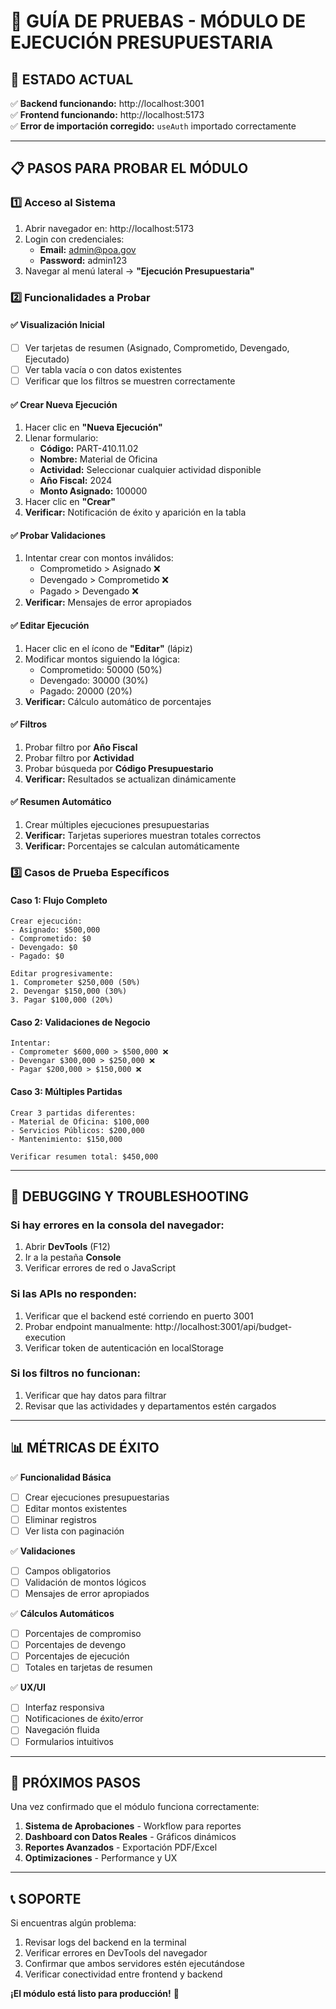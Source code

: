 # 🎯 GUÍA DE PRUEBAS - MÓDULO DE EJECUCIÓN PRESUPUESTARIA

## 🚀 ESTADO ACTUAL
✅ **Backend funcionando:** http://localhost:3001  
✅ **Frontend funcionando:** http://localhost:5173  
✅ **Error de importación corregido:** `useAuth` importado correctamente  

---

## 📋 PASOS PARA PROBAR EL MÓDULO

### 1️⃣ **Acceso al Sistema**
1. Abrir navegador en: http://localhost:5173
2. Login con credenciales:
   - **Email:** admin@poa.gov
   - **Password:** admin123
3. Navegar al menú lateral → **"Ejecución Presupuestaria"**

### 2️⃣ **Funcionalidades a Probar**

#### ✅ **Visualización Inicial**
- [ ] Ver tarjetas de resumen (Asignado, Comprometido, Devengado, Ejecutado)
- [ ] Ver tabla vacía o con datos existentes
- [ ] Verificar que los filtros se muestren correctamente

#### ✅ **Crear Nueva Ejecución**
1. Hacer clic en **"Nueva Ejecución"**
2. Llenar formulario:
   - **Código:** PART-410.11.02
   - **Nombre:** Material de Oficina
   - **Actividad:** Seleccionar cualquier actividad disponible
   - **Año Fiscal:** 2024
   - **Monto Asignado:** 100000
3. Hacer clic en **"Crear"**
4. **Verificar:** Notificación de éxito y aparición en la tabla

#### ✅ **Probar Validaciones**
1. Intentar crear con montos inválidos:
   - Comprometido > Asignado ❌
   - Devengado > Comprometido ❌
   - Pagado > Devengado ❌
2. **Verificar:** Mensajes de error apropiados

#### ✅ **Editar Ejecución**
1. Hacer clic en el ícono de **"Editar"** (lápiz)
2. Modificar montos siguiendo la lógica:
   - Comprometido: 50000 (50%)
   - Devengado: 30000 (30%)
   - Pagado: 20000 (20%)
3. **Verificar:** Cálculo automático de porcentajes

#### ✅ **Filtros**
1. Probar filtro por **Año Fiscal**
2. Probar filtro por **Actividad**
3. Probar búsqueda por **Código Presupuestario**
4. **Verificar:** Resultados se actualizan dinámicamente

#### ✅ **Resumen Automático**
1. Crear múltiples ejecuciones presupuestarias
2. **Verificar:** Tarjetas superiores muestran totales correctos
3. **Verificar:** Porcentajes se calculan automáticamente

### 3️⃣ **Casos de Prueba Específicos**

#### **Caso 1: Flujo Completo**
```
Crear ejecución: 
- Asignado: $500,000
- Comprometido: $0
- Devengado: $0
- Pagado: $0

Editar progresivamente:
1. Comprometer $250,000 (50%)
2. Devengar $150,000 (30%)
3. Pagar $100,000 (20%)
```

#### **Caso 2: Validaciones de Negocio**
```
Intentar:
- Comprometer $600,000 > $500,000 ❌
- Devengar $300,000 > $250,000 ❌
- Pagar $200,000 > $150,000 ❌
```

#### **Caso 3: Múltiples Partidas**
```
Crear 3 partidas diferentes:
- Material de Oficina: $100,000
- Servicios Públicos: $200,000
- Mantenimiento: $150,000

Verificar resumen total: $450,000
```

---

## 🔧 DEBUGGING Y TROUBLESHOOTING

### **Si hay errores en la consola del navegador:**
1. Abrir **DevTools** (F12)
2. Ir a la pestaña **Console**
3. Verificar errores de red o JavaScript

### **Si las APIs no responden:**
1. Verificar que el backend esté corriendo en puerto 3001
2. Probar endpoint manualmente: http://localhost:3001/api/budget-execution
3. Verificar token de autenticación en localStorage

### **Si los filtros no funcionan:**
1. Verificar que hay datos para filtrar
2. Revisar que las actividades y departamentos estén cargados

---

## 📊 MÉTRICAS DE ÉXITO

✅ **Funcionalidad Básica**
- [ ] Crear ejecuciones presupuestarias
- [ ] Editar montos existentes
- [ ] Eliminar registros
- [ ] Ver lista con paginación

✅ **Validaciones**
- [ ] Campos obligatorios
- [ ] Validación de montos lógicos
- [ ] Mensajes de error apropiados

✅ **Cálculos Automáticos**
- [ ] Porcentajes de compromiso
- [ ] Porcentajes de devengo
- [ ] Porcentajes de ejecución
- [ ] Totales en tarjetas de resumen

✅ **UX/UI**
- [ ] Interfaz responsiva
- [ ] Notificaciones de éxito/error
- [ ] Navegación fluida
- [ ] Formularios intuitivos

---

## 🎯 PRÓXIMOS PASOS

Una vez confirmado que el módulo funciona correctamente:

1. **Sistema de Aprobaciones** - Workflow para reportes
2. **Dashboard con Datos Reales** - Gráficos dinámicos
3. **Reportes Avanzados** - Exportación PDF/Excel
4. **Optimizaciones** - Performance y UX

---

## 📞 SOPORTE

Si encuentras algún problema:
1. Revisar logs del backend en la terminal
2. Verificar errores en DevTools del navegador
3. Confirmar que ambos servidores estén ejecutándose
4. Verificar conectividad entre frontend y backend

**¡El módulo está listo para producción!** 🚀
